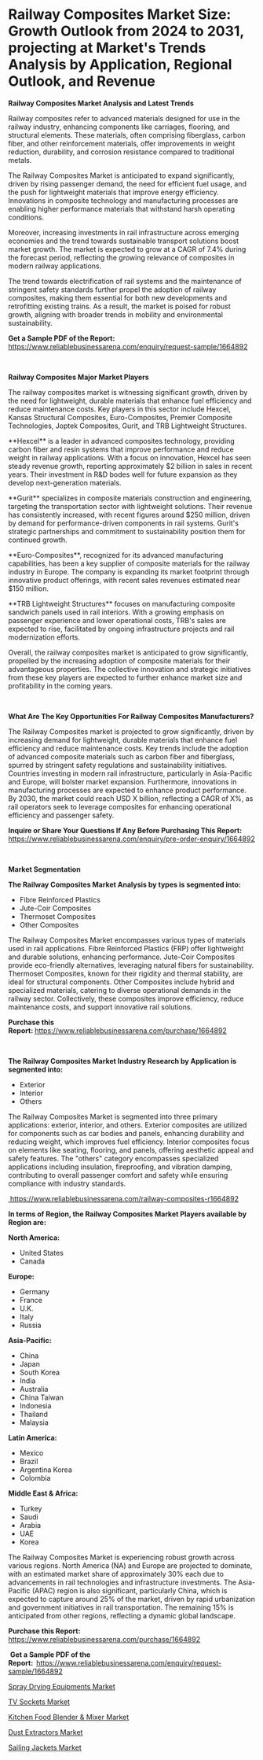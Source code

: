 <p><h1>Railway Composites Market Size: Growth Outlook from 2024 to 2031, projecting at Market's Trends Analysis by Application, Regional Outlook, and Revenue</h1></p><p><strong>Railway Composites Market Analysis and Latest Trends</strong></p>
<p><p>Railway composites refer to advanced materials designed for use in the railway industry, enhancing components like carriages, flooring, and structural elements. These materials, often comprising fiberglass, carbon fiber, and other reinforcement materials, offer improvements in weight reduction, durability, and corrosion resistance compared to traditional metals. </p><p>The Railway Composites Market is anticipated to expand significantly, driven by rising passenger demand, the need for efficient fuel usage, and the push for lightweight materials that improve energy efficiency. Innovations in composite technology and manufacturing processes are enabling higher performance materials that withstand harsh operating conditions. </p><p>Moreover, increasing investments in rail infrastructure across emerging economies and the trend towards sustainable transport solutions boost market growth. The market is expected to grow at a CAGR of 7.4% during the forecast period, reflecting the growing relevance of composites in modern railway applications. </p><p>The trend towards electrification of rail systems and the maintenance of stringent safety standards further propel the adoption of railway composites, making them essential for both new developments and retrofitting existing trains. As a result, the market is poised for robust growth, aligning with broader trends in mobility and environmental sustainability.</p></p>
<p><strong>Get a Sample PDF of the Report:&nbsp;</strong> <a href="https://www.reliablebusinessarena.com/enquiry/request-sample/1664892?utm_campaign=1286&utm_medium=2&utm_source=Github&utm_content=ia&utm_term=29092024&utm_id=railway-composites">https://www.reliablebusinessarena.com/enquiry/request-sample/1664892</a></p>
<p>&nbsp;</p>
<p><strong>Railway Composites Major Market Players</strong></p>
<p><p>The railway composites market is witnessing significant growth, driven by the need for lightweight, durable materials that enhance fuel efficiency and reduce maintenance costs. Key players in this sector include Hexcel, Kansas Structural Composites, Euro-Composites, Premier Composite Technologies, Joptek Composites, Gurit, and TRB Lightweight Structures.</p><p>**Hexcel** is a leader in advanced composites technology, providing carbon fiber and resin systems that improve performance and reduce weight in railway applications. With a focus on innovation, Hexcel has seen steady revenue growth, reporting approximately $2 billion in sales in recent years. Their investment in R&D bodes well for future expansion as they develop next-generation materials.</p><p>**Gurit** specializes in composite materials construction and engineering, targeting the transportation sector with lightweight solutions. Their revenue has consistently increased, with recent figures around $250 million, driven by demand for performance-driven components in rail systems. Gurit's strategic partnerships and commitment to sustainability position them for continued growth.</p><p>**Euro-Composites**, recognized for its advanced manufacturing capabilities, has been a key supplier of composite materials for the railway industry in Europe. The company is expanding its market footprint through innovative product offerings, with recent sales revenues estimated near $150 million. </p><p>**TRB Lightweight Structures** focuses on manufacturing composite sandwich panels used in rail interiors. With a growing emphasis on passenger experience and lower operational costs, TRB's sales are expected to rise, facilitated by ongoing infrastructure projects and rail modernization efforts.</p><p>Overall, the railway composites market is anticipated to grow significantly, propelled by the increasing adoption of composite materials for their advantageous properties. The collective innovation and strategic initiatives from these key players are expected to further enhance market size and profitability in the coming years.</p></p>
<p>&nbsp;</p>
<p><strong>What Are The Key Opportunities For Railway Composites Manufacturers?</strong></p>
<p><p>The Railway Composites market is projected to grow significantly, driven by increasing demand for lightweight, durable materials that enhance fuel efficiency and reduce maintenance costs. Key trends include the adoption of advanced composite materials such as carbon fiber and fiberglass, spurred by stringent safety regulations and sustainability initiatives. Countries investing in modern rail infrastructure, particularly in Asia-Pacific and Europe, will bolster market expansion. Furthermore, innovations in manufacturing processes are expected to enhance product performance. By 2030, the market could reach USD X billion, reflecting a CAGR of X%, as rail operators seek to leverage composites for enhancing operational efficiency and passenger safety.</p></p>
<p><strong>Inquire or Share Your Questions If Any Before Purchasing This Report:</strong> <a href="https://www.reliablebusinessarena.com/enquiry/pre-order-enquiry/1664892?utm_campaign=1286&utm_medium=2&utm_source=Github&utm_content=ia&utm_term=29092024&utm_id=railway-composites">https://www.reliablebusinessarena.com/enquiry/pre-order-enquiry/1664892</a></p>
<p>&nbsp;</p>
<p><strong>Market Segmentation</strong></p>
<p><strong>The Railway Composites Market Analysis by types is segmented into:</strong></p>
<p><ul><li>Fibre Reinforced Plastics</li><li>Jute-Coir Composites</li><li>Thermoset Composites</li><li>Other Composites</li></ul></p>
<p><p>The Railway Composites Market encompasses various types of materials used in rail applications. Fibre Reinforced Plastics (FRP) offer lightweight and durable solutions, enhancing performance. Jute-Coir Composites provide eco-friendly alternatives, leveraging natural fibers for sustainability. Thermoset Composites, known for their rigidity and thermal stability, are ideal for structural components. Other Composites include hybrid and specialized materials, catering to diverse operational demands in the railway sector. Collectively, these composites improve efficiency, reduce maintenance costs, and support innovative rail solutions.</p></p>
<p><strong>Purchase this Report:&nbsp;</strong><a href="https://www.reliablebusinessarena.com/purchase/1664892?utm_campaign=1286&utm_medium=2&utm_source=Github&utm_content=ia&utm_term=29092024&utm_id=railway-composites">https://www.reliablebusinessarena.com/purchase/1664892</a></p>
<p>&nbsp;</p>
<p><strong>The Railway Composites Market Industry Research by Application is segmented into:</strong></p>
<p><ul><li>Exterior</li><li>Interior</li><li>Others</li></ul></p>
<p><p>The Railway Composites Market is segmented into three primary applications: exterior, interior, and others. Exterior composites are utilized for components such as car bodies and panels, enhancing durability and reducing weight, which improves fuel efficiency. Interior composites focus on elements like seating, flooring, and panels, offering aesthetic appeal and safety features. The "others" category encompasses specialized applications including insulation, fireproofing, and vibration damping, contributing to overall passenger comfort and safety while ensuring compliance with industry standards.</p></p>
<p><a href="https://www.reliablebusinessarena.com/railway-composites-r1664892?utm_campaign=1286&utm_medium=2&utm_source=Github&utm_content=ia&utm_term=29092024&utm_id=railway-composites">&nbsp;https://www.reliablebusinessarena.com/railway-composites-r1664892</a></p>
<p><strong>In terms of Region, the Railway Composites Market Players available by Region are:</strong></p>
<p>
    <p> <strong> North America: </strong>
        <ul>
            <li>United States</li>
            <li>Canada</li>
        </ul>
        </p> 
    <p> <strong> Europe: </strong>
        <ul>
            <li>Germany</li>
            <li>France</li>
            <li>U.K.</li>
            <li>Italy</li>
            <li>Russia</li>
        </ul>
        </p> 
    <p> <strong> Asia-Pacific: </strong>
        <ul>
            <li>China</li>
            <li>Japan</li>
            <li>South Korea</li>
            <li>India</li>
            <li>Australia</li>
            <li>China Taiwan</li>
            <li>Indonesia</li>
            <li>Thailand</li>
            <li>Malaysia</li>
        </ul>
        </p> 
    <p> <strong> Latin America: </strong>
        <ul>
            <li>Mexico</li>
            <li>Brazil</li>
            <li>Argentina Korea</li>
            <li>Colombia</li>
        </ul>
        </p> 
    <p> <strong> Middle East & Africa: </strong>
        <ul>
            <li>Turkey</li>
            <li>Saudi</li>
            <li>Arabia</li>
            <li>UAE</li>
            <li>Korea</li>
        </ul>
    </p>
    </p>
<p><p>The Railway Composites Market is experiencing robust growth across various regions. North America (NA) and Europe are projected to dominate, with an estimated market share of approximately 30% each due to advancements in rail technologies and infrastructure investments. The Asia-Pacific (APAC) region is also significant, particularly China, which is expected to capture around 25% of the market, driven by rapid urbanization and government initiatives in rail transportation. The remaining 15% is anticipated from other regions, reflecting a dynamic global landscape.</p></p>
<p><strong>Purchase this Report: </strong><a href="https://www.reliablebusinessarena.com/purchase/1664892?utm_campaign=1286&utm_medium=2&utm_source=Github&utm_content=ia&utm_term=29092024&utm_id=railway-composites">https://www.reliablebusinessarena.com/purchase/1664892</a></p>
<p>&nbsp;<strong>Get a Sample PDF of the Report:&nbsp;&nbsp;</strong><a href="https://www.reliablebusinessarena.com/enquiry/request-sample/1664892?utm_campaign=1286&utm_medium=2&utm_source=Github&utm_content=ia&utm_term=29092024&utm_id=railway-composites">https://www.reliablebusinessarena.com/enquiry/request-sample/1664892</a></p>
<p><strong></strong></p>
<p><p><a href="https://issuu.com/reportprime-2/docs/spray-drying-equipments-market-size_597b9269020b96?utm_campaign=1286&utm_medium=2&utm_source=Github&utm_content=ia&utm_term=29092024&utm_id=railway-composites">Spray Drying Equipments Market</a></p><p><a href="https://www.linkedin.com/pulse/tv-sockets-market-trends-focusing-insight-forecast-analysis-zltff?utm_campaign=1286&utm_medium=2&utm_source=Github&utm_content=ia&utm_term=29092024&utm_id=railway-composites">TV Sockets Market</a></p><p><a href="https://issuu.com/reportprime-2/docs/kitchen-food-blender-mixer-market-s_cf29f5a7137123?utm_campaign=1286&utm_medium=2&utm_source=Github&utm_content=ia&utm_term=29092024&utm_id=railway-composites">Kitchen Food Blender & Mixer Market</a></p><p><a href="https://www.linkedin.com/pulse/market-forecasting-change-global-dust-extractors-dynamics-huzff?utm_campaign=1286&utm_medium=2&utm_source=Github&utm_content=ia&utm_term=29092024&utm_id=railway-composites">Dust Extractors Market</a></p><p><a href="https://www.linkedin.com/pulse/unveiling-market-trends-global-sailing-jackets-growth-regional-2kppf?utm_campaign=1286&utm_medium=2&utm_source=Github&utm_content=ia&utm_term=29092024&utm_id=railway-composites">Sailing Jackets Market</a></p></p>